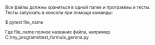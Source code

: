 Все файлы должны храниться в одной папке и программы и тесты.
Тесты запускать в консоли при помощи команды:


$ pytest file_name



Где file_name полное название файла, например 
C:\my_programs\test_formula_gerona.py